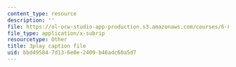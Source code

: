 ```yaml
---
content_type: resource
description: ''
file: https://ol-ocw-studio-app-production.s3.amazonaws.com/courses/6-858-computer-systems-security-fall-2014/bbd495847d136e0e2409b46adc60a5d7_dNl22h1kW1k.srt
file_type: application/x-subrip
resourcetype: Other
title: 3play caption file
uid: bbd49584-7d13-6e0e-2409-b46adc60a5d7
---
```

